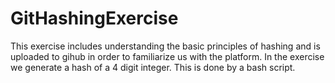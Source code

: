 # GitHashingExercise
This exercise includes understanding the basic principles of hashing and is uploaded to gihub in order to familiarize us with the platform.
In the exercise we generate a hash of a 4 digit integer. This is done by a bash script.